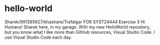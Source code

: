 # hello-world
Sharek/991385927/khashare/Trafalgar FOR SYST24444 Exercise 3
Hi Humans!
Sharek here, in my garage. With my new HelloWorld repository, but
you know what I like more than GitHub resources, Visual Studio Code.
I use Visual Studio Code each day.
